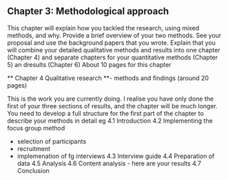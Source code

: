 ## Chapter 3:  Methodological approach

This chapter will explain how you tackled the research, using mixed methods, and why. Provide a brief overview of your two methods. See your proposal and use the background papers that you wrote. Explain that you will combine your detailed qualitative methods and results into one chapter (Chapter 4) and separate chapters for your quantitative methods (Chapter 5) an dresults (Chapter 6)     About 10 pages for this chapter
    
** Chapter 4  Qualitative research **- methods and findings (around 20 pages)
 
 This is the work you are currently doing. I realise you have only done the first of your three sections of results, and the chapter will be much longer.  You need to develop a full structure for the first part of the chapter to describe your methods in detail
 eg
 4.1 Introduction
 4.2 Implementing the focus group method
   - selection of participants
   - recruitment
   - implemenation of fg interviews
4.3 Interview guide
4.4 Preparation of data
4.5 Analysis
4.6 Content analysis - here are your results
4.7 Conclusion
    
    
    
    
    
    
    